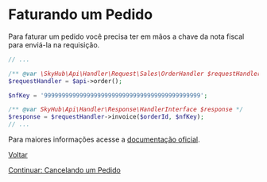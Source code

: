 # Faturando um Pedido

Para faturar um pedido você precisa ter em mãos a chave da nota fiscal para enviá-la na requisição.

```php
// ...

/** @var \SkyHub\Api\Handler\Request\Sales\OrderHandler $requestHandler */
$requestHandler = $api->order();

$nfKey = '99999999999999999999999999999999999999999999';

/** @var SkyHub\Api\Handler\Response\HandlerInterface $response */
$response = $requestHandler->invoice($orderId, $nfKey);
// ...
```

Para maiores informações acesse a [documentação oficial](https://skyhub.gelato.io/docs/versions/1.1/resources/orders/endpoints/faturar-um-pedido).

[Voltar](../../../../README.md)

[Continuar: Cancelando um Pedido](CANCEL.md)
